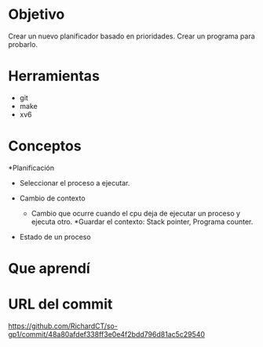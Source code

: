 # Objetivo
Crear un nuevo planificador basado en prioridades.
Crear un programa para probarlo.

# Herramientas
* git
* make 
* xv6

# Conceptos

*Planificación
  * Seleccionar el proceso a ejecutar.
  
* Cambio de contexto
  * Cambio que ocurre cuando el cpu deja de ejecutar un proceso y ejecuta otro.
  *Guardar el contexto: Stack pointer, Programa counter.
  
* Estado de un proceso


# Que aprendí

# URL del commit
https://github.com/RichardCT/so-gp1/commit/48a80afdef338ff3e0e4f2bdd796d81ac5c29540
